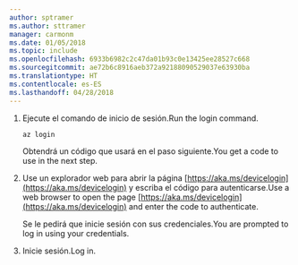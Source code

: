 ```yaml
---
author: sptramer
ms.author: sttramer
manager: carmonm
ms.date: 01/05/2018
ms.topic: include
ms.openlocfilehash: 6933b6982c2c47da01b93c0e13425ee28527c668
ms.sourcegitcommit: ae72b6c8916aeb372a92188090529037e63930ba
ms.translationtype: HT
ms.contentlocale: es-ES
ms.lasthandoff: 04/28/2018
---
```

1. <span data-ttu-id="61d24-101">Ejecute el comando de inicio de sesión.</span><span class="sxs-lookup"><span data-stu-id="61d24-101">Run the login command.</span></span>

    ```azurecli-interactive
    az login
    ```

   <span data-ttu-id="61d24-102">Obtendrá un código que usará en el paso siguiente.</span><span class="sxs-lookup"><span data-stu-id="61d24-102">You get a code to use in the next step.</span></span>

1. <span data-ttu-id="61d24-103">Use un explorador web para abrir la página [https://aka.ms/devicelogin](https://aka.ms/devicelogin) y escriba el código para autenticarse.</span><span class="sxs-lookup"><span data-stu-id="61d24-103">Use a web browser to open the page [https://aka.ms/devicelogin](https://aka.ms/devicelogin) and enter the code to authenticate.</span></span>

    <span data-ttu-id="61d24-104">Se le pedirá que inicie sesión con sus credenciales.</span><span class="sxs-lookup"><span data-stu-id="61d24-104">You are prompted to log in using your credentials.</span></span>

1. <span data-ttu-id="61d24-105">Inicie sesión.</span><span class="sxs-lookup"><span data-stu-id="61d24-105">Log in.</span></span>

